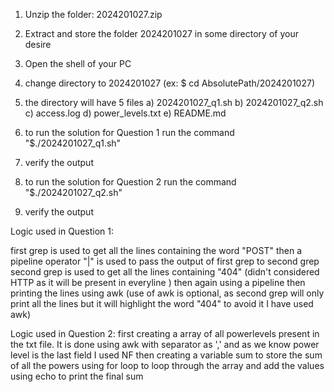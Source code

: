 
1) Unzip the folder: 2024201027.zip

2) Extract and store the folder 2024201027 in some directory of your desire

3) Open the shell of your PC

4) change directory to 2024201027 (ex: $ cd AbsolutePath/2024201027)

5) the directory will have 5 files
	a) 2024201027_q1.sh
	b) 2024201027_q2.sh
	c) access.log
	d) power_levels.txt
	e) README.md

6) to run the solution for Question 1 run the command
 "$./2024201027_q1.sh"

7) verify the output

8) to run the solution for Question 2 run the command
 "$./2024201027_q2.sh"

9) verify the output


Logic used in Question 1:

first grep is used to get all the lines containing the word "POST"
then a pipeline operator "|" is used to pass the output of first grep to second grep
second grep is used to get all the lines containing "404" (didn't considered HTTP as it will be present in everyline )
then again using a pipeline
then printing the lines using awk (use of awk is optional, as second grep will only print all the lines but it will highlight the word "404" to avoid it I have used awk)


Logic used in Question 2:
first creating a array of all powerlevels present in the txt file. It is done using awk with separator as ',' and as we know power level is the last field I used NF
then creating a variable sum to store the sum of all the powers
using for loop to loop through the array and add the values
using echo to print the final sum

